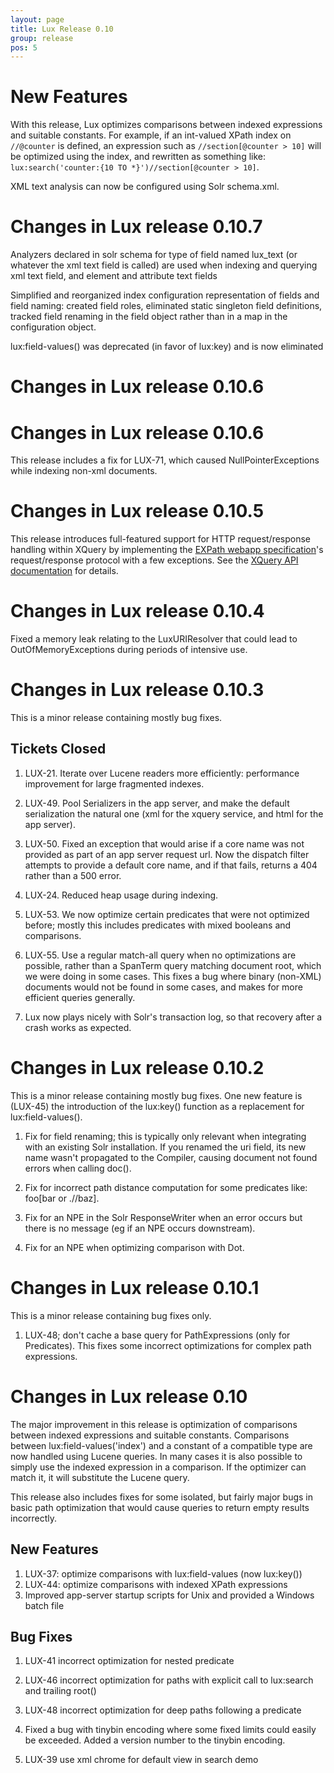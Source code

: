 ```yaml
---
layout: page
title: Lux Release 0.10
group: release
pos: 5
---
```


# New Features

With this release, Lux optimizes comparisons between indexed expressions
and suitable constants. For example, if an int-valued XPath index on
`//@counter` is defined, an expression such as `//section[@counter > 10]`
will be optimized using the index, and rewritten as something like:
`lux:search('counter:{10 TO *}')//section[@counter > 10]`.

XML text analysis can now be configured using Solr schema.xml.


# Changes in Lux release 0.10.7

Analyzers declared in solr schema for type of field named lux_text (or
 whatever the xml text field is called) are used when indexing and querying
 xml text field, and element and attribute text fields

Simplified and reorganized index configuration representation of fields and
field naming: created field roles, eliminated static singleton field
definitions, tracked field renaming in the field object rather than in a
map in the configuration object.

lux:field-values() was deprecated (in favor of lux:key) and is now eliminated 

# Changes in Lux release 0.10.6

# Changes in Lux release 0.10.6

This release includes a fix for LUX-71, which caused NullPointerExceptions
while indexing non-xml documents.

# Changes in Lux release 0.10.5

This release introduces full-featured support for HTTP request/response
handling within XQuery by implementing the [EXPath webapp specification](http://expath.org/spec/webapp/20130401)'s request/response protocol with a few exceptions.  See the [XQuery API documentation](API.md) for details.

# Changes in Lux release 0.10.4

Fixed a memory leak relating to the LuxURIResolver that could lead to
OutOfMemoryExceptions during periods of intensive use.

# Changes in Lux release 0.10.3

This is a minor release containing mostly bug fixes.

## Tickets Closed

1. LUX-21. Iterate over Lucene readers more efficiently: performance
improvement for large fragmented indexes.

2. LUX-49. Pool Serializers in the app server, and make the default serialization the natural one (xml for the xquery service, and html for the app server).

3. LUX-50. Fixed an exception that would arise if a core name was not provided as part of an app server request url.  Now the dispatch filter attempts to provide a default core name, and if that fails, returns a 404 rather than a 500 error.

4. LUX-24. Reduced heap usage during indexing.

5. LUX-53. We now optimize certain predicates that were not optimized before; mostly this includes predicates with mixed booleans and comparisons.

6. LUX-55. Use a regular match-all query when no optimizations are
possible, rather than a SpanTerm query matching document root, which we
were doing in some cases.  This fixes a bug where binary (non-XML)
documents would not be found in some cases, and makes for more efficient
queries generally.

7. Lux now plays nicely with Solr's transaction log, so that recovery after
a crash works as expected.

# Changes in Lux release 0.10.2

This is a minor release containing mostly bug fixes.  One new feature
is (LUX-45) the introduction of the lux:key() function as a replacement for
lux:field-values().

1. Fix for field renaming; this is typically only relevant when integrating
with an existing Solr installation.  If you renamed the uri field, its new
name wasn't propagated to the Compiler, causing document not found errors
when calling doc().

2. Fix for incorrect path distance computation for some predicates like: foo\[bar or .//baz\].

3. Fix for an NPE in the Solr ResponseWriter when an error occurs but there
is no message (eg if an NPE occurs downstream).

4. Fix for an NPE when optimizing comparison with Dot.

# Changes in Lux release 0.10.1

This is a minor release containing bug fixes only.

1. LUX-48; don't cache a base query for PathExpressions (only for
Predicates).  This fixes some incorrect optimizations for complex path
expressions.

# Changes in Lux release 0.10

The major improvement in this release is optimization of comparisons
between indexed expressions and suitable constants.  Comparisons between
lux:field-values('index') and a constant of a compatible type are now
handled using Lucene queries.  In many cases it is also possible to simply
use the indexed expression in a comparison. If the optimizer can match it,
it will substitute the Lucene query.

This release also includes fixes for some isolated, but fairly major bugs
in basic path optimization that would cause queries to return empty results
incorrectly.

## New Features

1. LUX-37: optimize comparisons with lux:field-values (now lux:key())
2. LUX-44: optimize comparisons with indexed XPath expressions 
3. Improved app-server startup scripts for Unix and provided a Windows batch file

## Bug Fixes

1. LUX-41 incorrect optimization for nested predicate

2. LUX-46 incorrect optimization for paths with explicit call to lux:search and trailing root()

3. LUX-48 incorrect optimization for deep paths following a predicate

4. Fixed a bug with tinybin encoding where some fixed limits could easily
be exceeded.  Added a version number to the tinybin encoding.

5. LUX-39 use xml chrome for default view in search demo

